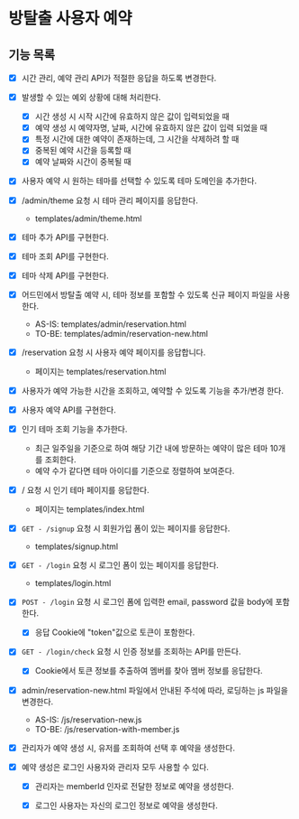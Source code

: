# 방탈출 사용자 예약

## 기능 목록

- [x] 시간 관리, 예약 관리 API가 적절한 응답을 하도록 변경한다.
- [x] 발생할 수 있는 예외 상황에 대해 처리한다.
    - [x] 시간 생성 시 시작 시간에 유효하지 않은 값이 입력되었을 때
    - [x] 예약 생성 시 예약자명, 날짜, 시간에 유효하지 않은 값이 입력 되었을 때
    - [x] 특정 시간에 대한 예약이 존재하는데, 그 시간을 삭제하려 할 때
    - [x] 중복된 예약 시간을 등록할 때
    - [x] 예약 날짜와 시간이 중복될 때

- [x] 사용자 예약 시 원하는 테마를 선택할 수 있도록 테마 도메인을 추가한다.
- [x] /admin/theme 요청 시 테마 관리 페이지를 응답한다.
    - templates/admin/theme.html
- [x] 테마 추가 API를 구현한다.
- [x] 테마 조회 API를 구현한다.
- [x] 테마 삭제 API를 구현한다.

- [x] 어드민에서 방탈출 예약 시, 테마 정보를 포함할 수 있도록 신규 페이지 파일을 사용한다.
    - AS-IS: templates/admin/reservation.html
    - TO-BE: templates/admin/reservation-new.html

- [x] /reservation 요청 시 사용자 예약 페이지를 응답합니다.
    - 페이지는 templates/reservation.html
- [x] 사용자가 예약 가능한 시간을 조회하고, 예약할 수 있도록 기능을 추가/변경 한다.
- [x] 사용자 예약 API를 구현한다.

- [x] 인기 테마 조회 기능을 추가한다.
    - 최근 일주일을 기준으로 하여 해당 기간 내에 방문하는 예약이 많은 테마 10개를 조회한다.
    - 예약 수가 같다면 테마 아이디를 기준으로 정렬하여 보여준다.
- [x] / 요청 시 인기 테마 페이지를 응답한다.
    - 페이지는 templates/index.html

- [x] `GET - /signup` 요청 시 회원가입 폼이 있는 페이지를 응답한다.
  - templates/signup.html
- [x] `GET - /login` 요청 시 로그인 폼이 있는 페이지를 응답한다.
  - templates/login.html
- [x] `POST - /login` 요청 시 로그인 폼에 입력한 email, password 값을 body에 포함한다.
  - [x] 응답 Cookie에 "token"값으로 토큰이 포함한다.
- [x] `GET - /login/check` 요청 시 인증 정보를 조회하는 API를 만든다.
  - [x] Cookie에서 토큰 정보를 추출하여 멤버를 찾아 멤버 정보를 응답한다.

- [x] admin/reservation-new.html 파일에서 안내된 주석에 따라, 로딩하는 js 파일을 변경한다.
  - AS-IS: /js/reservation-new.js
  - TO-BE: /js/reservation-with-member.js
- [x] 관리자가 예약 생성 시, 유저를 조회하여 선택 후 예약을 생성한다.
- [x] 예약 생성은 로그인 사용자와 관리자 모두 사용할 수 있다.
  - [x] 관리자는 memberId 인자로 전달한 정보로 예약을 생성한다.
  - [x] 로그인 사용자는 자신의 로그인 정보로 예약을 생성한다.

